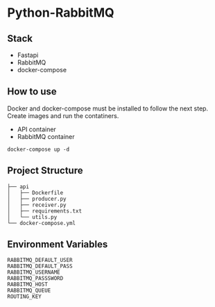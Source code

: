 # Python-RabbitMQ

## Stack
- Fastapi
- RabbitMQ
- docker-compose

## How to use
Docker and docker-compose must be installed to follow the next step. 
Create images and run the contatiners.  

- API container
- RabbitMQ container

```
docker-compose up -d 
```

## Project Structure
```
├── api
│   ├── Dockerfile
│   ├── producer.py
│   ├── receiver.py
│   ├── requirements.txt
│   └── utils.py
└── docker-compose.yml

```

## Environment Variables
```
RABBITMQ_DEFAULT_USER
RABBITMQ_DEFAULT_PASS
RABBITMQ_USERNAME
RABBITMQ_PASSSWORD
RABBITMQ_HOST
RABBITMQ_QUEUE
ROUTING_KEY
```
